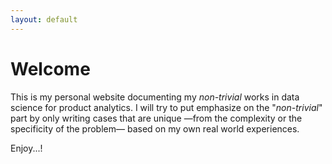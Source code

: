 ```yaml
---
layout: default
---
```

# Welcome

This is my personal website documenting my _non-trivial_ works in data science for product analytics. I will try to put emphasize on the "_non-trivial_" part by only writing cases that are unique —from the complexity or the specificity of the problem— based on my own real world experiences.

Enjoy...!
